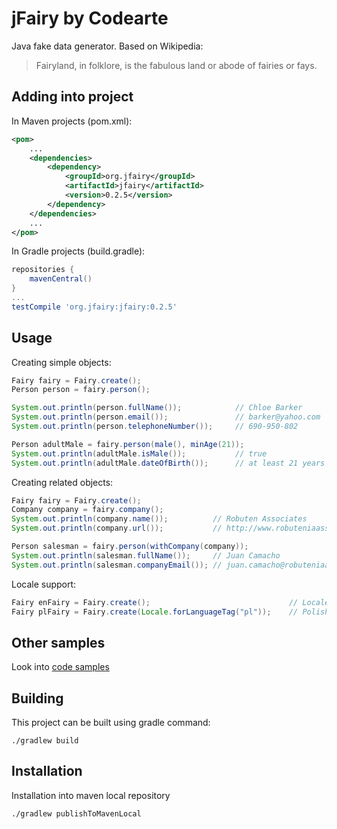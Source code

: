 # jFairy by Codearte

Java fake data generator. Based on Wikipedia:

> Fairyland, in folklore, is the fabulous land or abode of fairies or fays.

## Adding into project

In Maven projects (pom.xml):

```xml
<pom>
    ...
    <dependencies>
        <dependency>
            <groupId>org.jfairy</groupId>
            <artifactId>jfairy</artifactId>
            <version>0.2.5</version>
        </dependency>
    </dependencies>
    ...
</pom>
```

In Gradle projects (build.gradle):

```groovy
repositories {
    mavenCentral()
}
...
testCompile 'org.jfairy:jfairy:0.2.5'
```

## Usage

Creating simple objects:

```java
Fairy fairy = Fairy.create();
Person person = fairy.person();

System.out.println(person.fullName());            // Chloe Barker
System.out.println(person.email());               // barker@yahoo.com
System.out.println(person.telephoneNumber());     // 690-950-802

Person adultMale = fairy.person(male(), minAge(21));
System.out.println(adultMale.isMale());           // true
System.out.println(adultMale.dateOfBirth());      // at least 21 years earlier
```

Creating related objects:

```java
Fairy fairy = Fairy.create();
Company company = fairy.company();
System.out.println(company.name());          // Robuten Associates
System.out.println(company.url());           // http://www.robuteniaassociates.com

Person salesman = fairy.person(withCompany(company));
System.out.println(salesman.fullName());     // Juan Camacho
System.out.println(salesman.companyEmail()); // juan.camacho@robuteniaassociates.com
```

Locale support:

```java
Fairy enFairy = Fairy.create();                               // Locale.ENGLISH
Fairy plFairy = Fairy.create(Locale.forLanguageTag("pl"));    // Polish version
```

## Other samples

Look into [code samples](https://github.com/Codearte/fairyland/tree/master/src/test/groovy/snippets/)

## Building

This project can be built using gradle command:

    ./gradlew build

## Installation

Installation into maven local repository

    ./gradlew publishToMavenLocal


